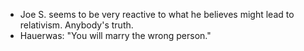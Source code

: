 - Joe S. seems to be very reactive to what he believes might lead to relativism. Anybody's truth.
- Hauerwas: "You will marry the wrong person."

